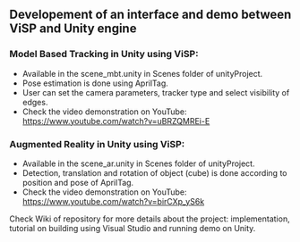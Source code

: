## Developement of an interface and demo between ViSP and Unity engine

### Model Based Tracking in Unity using ViSP:

* Available in the scene_mbt.unity in Scenes folder of unityProject.
* Pose estimation is done using AprilTag.
* User can set the camera parameters, tracker type and select visibility of edges.
* Check the video demonstration on YouTube: https://www.youtube.com/watch?v=uBRZQMREi-E

### Augmented Reality in Unity using ViSP:

* Available in the scene_ar.unity in Scenes folder of unityProject.
* Detection, translation and rotation of object (cube) is done according to position and pose of AprilTag.
* Check the video demonstration on YouTube: https://www.youtube.com/watch?v=birCXp_yS6k


Check Wiki of repository for more details about the project: implementation, tutorial on building using Visual Studio and running demo on Unity.  
